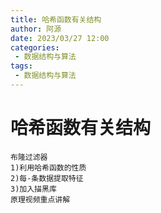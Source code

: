 ```yaml
---
title: 哈希函数有关结构
author: 阿源
date: 2023/03/27 12:00
categories:
 - 数据结构与算法
tags:
 - 数据结构与算法
---
```

# 哈希函数有关结构

 ```
 布隆过滤器
 1)利用哈希函数的性质
 2)每-条数据提取特征
 3)加入描黑库
 原理视频重点讲解
 ```



